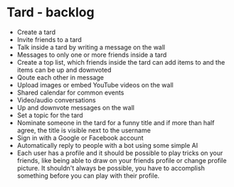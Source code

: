 Tard - backlog
===

* Create a tard
* Invite friends to a tard
* Talk inside a tard by writing a message on the wall
* Messages to only one or more friends inside a tard
* Create a top list, which friends inside the tard can add items to and the items can be up and downvoted
* Qoute each other in message
* Upload images or embed YouTube videos on the wall
* Shared calendar for common events
* Video/audio conversations
* Up and downvote messages on the wall
* Set a topic for the tard
* Nominate someone in the tard for a funny title and if more than half agree, the title is visible next to the username
* Sign in with a Google or Facebook account
* Automatically reply to people with a bot using some simple AI
* Each user has a profile and it should be possible to play tricks on your friends, like being able to draw on your friends profile or change profile picture. It shouldn't always be possible, you have to accomplish something before you can play with their profile.

